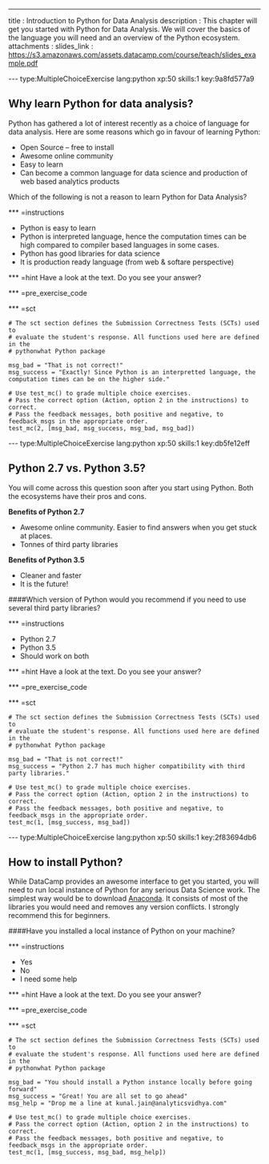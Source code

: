 ---
title       : Introduction to Python for Data Analysis
description : This chapter will get you started with Python for Data Analysis. We will cover the basics of the language you will need and an overview of the Python ecosystem.
attachments :
  slides_link : https://s3.amazonaws.com/assets.datacamp.com/course/teach/slides_example.pdf


--- type:MultipleChoiceExercise lang:python xp:50 skills:1 key:9a8fd577a9
## Why learn Python for data analysis?

Python has gathered a lot of interest recently as a choice of language for data analysis. Here are some reasons which go in favour of learning Python:

* Open Source – free to install
* Awesome online community
* Easy to learn
* Can become a common language for data science and production of web based analytics products

Which of the following is not a reason to learn Python for Data Analysis?


*** =instructions
- Python is easy to learn
- Python is interpreted language, hence the computation times can be high compared to compiler based languages in some cases.
- Python has good libraries for data science
- It is production ready language (from web & softare perspective)

*** =hint
Have a look at the text. Do you see your answer?

*** =pre_exercise_code


*** =sct
```{python}
# The sct section defines the Submission Correctness Tests (SCTs) used to
# evaluate the student's response. All functions used here are defined in the 
# pythonwhat Python package

msg_bad = "That is not correct!"
msg_success = "Exactly! Since Python is an interpretted language, the computation times can be on the higher side."

# Use test_mc() to grade multiple choice exercises. 
# Pass the correct option (Action, option 2 in the instructions) to correct.
# Pass the feedback messages, both positive and negative, to feedback_msgs in the appropriate order.
test_mc(2, [msg_bad, msg_success, msg_bad, msg_bad]) 
```

--- type:MultipleChoiceExercise lang:python xp:50 skills:1 key:db5fe12eff
## Python 2.7 vs. Python 3.5?

You will come across this question soon after you start using Python. Both the ecosystems have their pros and cons.

**Benefits of Python 2.7**

* Awesome online community. Easier to find answers when you get stuck at places.
* Tonnes of third party libraries

**Benefits of Python 3.5**

* Cleaner and faster
* It is the future!

####Which version of Python would you recommend if you need to use several third party libraries?


*** =instructions
- Python 2.7
- Python 3.5
- Should work on both

*** =hint
Have a look at the text. Do you see your answer?

*** =pre_exercise_code


*** =sct
```{python}
# The sct section defines the Submission Correctness Tests (SCTs) used to
# evaluate the student's response. All functions used here are defined in the 
# pythonwhat Python package

msg_bad = "That is not correct!"
msg_success = "Python 2.7 has much higher compatibility with third party libraries."

# Use test_mc() to grade multiple choice exercises. 
# Pass the correct option (Action, option 2 in the instructions) to correct.
# Pass the feedback messages, both positive and negative, to feedback_msgs in the appropriate order.
test_mc(1, [msg_success, msg_bad]) 
```

--- type:MultipleChoiceExercise lang:python xp:50 skills:1 key:2f83694db6
## How to install Python?

While DataCamp provides an awesome interface to get you started, you will need to run local instance of Python for any serious Data Science work. The simplest way would be to download <a href="https://www.continuum.io/downloads"> Anaconda</a>. It consists of most of the libraries you would need and removes any version conflicts.
I strongly recommend this for beginners.


####Have you installed a local instance of Python on your machine?


*** =instructions
- Yes
- No
- I need some help

*** =hint
Have a look at the text. Do you see your answer?

*** =pre_exercise_code


*** =sct
```{python}
# The sct section defines the Submission Correctness Tests (SCTs) used to
# evaluate the student's response. All functions used here are defined in the 
# pythonwhat Python package

msg_bad = "You should install a Python instance locally before going forward"
msg_success = "Great! You are all set to go ahead"
msg_help = "Drop me a line at kunal.jain@analyticsvidhya.com"

# Use test_mc() to grade multiple choice exercises. 
# Pass the correct option (Action, option 2 in the instructions) to correct.
# Pass the feedback messages, both positive and negative, to feedback_msgs in the appropriate order.
test_mc(1, [msg_success, msg_bad, msg_help]) 
```

